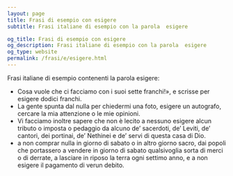 ```yaml
---
layout: page
title: Frasi di esempio con esigere 
subtitle: Frasi italiane di esempio con la parola  esigere

og_title: Frasi di esempio con esigere 
og_description: Frasi italiane di esempio con la parola  esigere
og_type: website
permalink: /frasi/e/esigere.html
---
```


Frasi italiane di esempio contenenti la parola esigere:


- Cosa vuole che ci facciamo con i suoi sette franchi!», e scrisse per esigere dodici franchi.
- La gente spunta dal nulla per chiedermi una foto, esigere un autografo, cercare la mia attenzione o le mie opinioni.
- Vi facciamo inoltre sapere che non è lecito a nessuno esigere alcun tributo o imposta o pedaggio da alcuno de’ sacerdoti, de’ Leviti, de’ cantori, dei portinai, de’ Nethinei e de’ servi di questa casa di Dio.
- a non comprar nulla in giorno di sabato o in altro giorno sacro, dai popoli che portassero a vendere in giorno di sabato qualsivoglia sorta di merci o di derrate, a lasciare in riposo la terra ogni settimo anno, e a non esigere il pagamento di verun debito.
